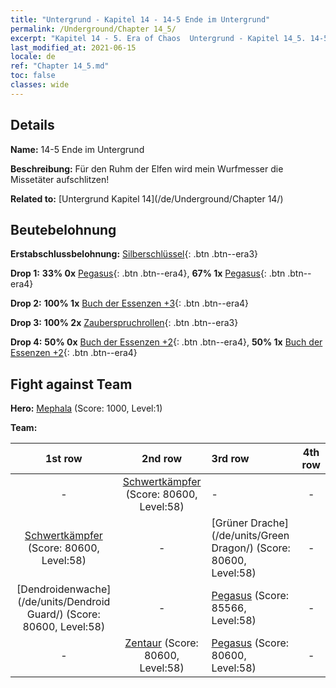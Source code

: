 ```yaml
---
title: "Untergrund - Kapitel 14 - 14-5 Ende im Untergrund"
permalink: /Underground/Chapter 14_5/
excerpt: "Kapitel 14 - 5. Era of Chaos  Untergrund - Kapitel 14_5. 14-5 Ende im Untergrund"
last_modified_at: 2021-06-15
locale: de
ref: "Chapter 14_5.md"
toc: false
classes: wide
---
```


## Details

 **Name:** 14-5 Ende im Untergrund

 **Beschreibung:** Für den Ruhm der Elfen wird mein Wurfmesser die Missetäter aufschlitzen!

 **Related to:** [Untergrund Kapitel 14](/de/Underground/Chapter 14/)

## Beutebelohnung

 **Erstabschlussbelohnung:** [Silberschlüssel](/ItemsDE/con_693/){: .btn .btn--era3}

 **Drop 1:** **33% 0x** [Pegasus](/ItemsDE/unt_202/){: .btn .btn--era4}, **67% 1x** [Pegasus](/ItemsDE/unt_202/){: .btn .btn--era4}

 **Drop 2:** **100% 1x** [Buch der Essenzen +3](/ItemsDE/mat_60/){: .btn .btn--era4}

 **Drop 3:** **100% 2x** [Zauberspruchrollen](/ItemsDE/con_694/){: .btn .btn--era3}

 **Drop 4:** **50% 0x** [Buch der Essenzen +2](/ItemsDE/mat_53/){: .btn .btn--era4}, **50% 1x** [Buch der Essenzen +2](/ItemsDE/mat_53/){: .btn .btn--era4}


## Fight against Team
 **Hero:** [Mephala](/de/heroes/Mephala/) (Score: 1000, Level:1)

 **Team:**


  | 1st row | 2nd row | 3rd row | 4th row |
  |:----:|:----:|:----|:----:|
  | - | [Schwertkämpfer](/de/units/Swordsman/) (Score: 80600, Level:58)  | - | - |
  | [Schwertkämpfer](/de/units/Swordsman/) (Score: 80600, Level:58)  | - | [Grüner Drache](/de/units/Green Dragon/) (Score: 80600, Level:58)  | - |
  | [Dendroidenwache](/de/units/Dendroid Guard/) (Score: 80600, Level:58)  | - | [Pegasus](/de/units/Pegasus/) (Score: 85566, Level:58)  | - |
  | - | [Zentaur](/de/units/Centaur/) (Score: 80600, Level:58)  | [Pegasus](/de/units/Pegasus/) (Score: 80600, Level:58)  | - |


